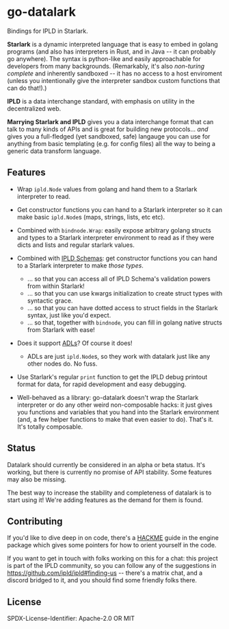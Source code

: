 go-datalark
===========

Bindings for IPLD in Starlark.

**Starlark** is a dynamic interpreted language that is easy to embed in golang programs
(and also has interpreters in Rust, and in Java -- it can probably go anywhere).
The syntax is python-like and easily approachable for developers from many backgrounds.
(Remarkably, it's also *non-turing complete* and inherently sandboxed -- it has no access to a host enviroment
(unless you intentionally give the interpreter sandbox custom functions that can do that!).)

**IPLD** is a data interchange standard, with emphasis on utility in the decentralized web.

**Marrying Starlark and IPLD** gives you a data interchange format that can talk to many kinds of APIs
and is great for building new protocols...
_and_ gives you a full-fledged (yet sandboxed, safe) langauge you can use for anything
from basic templating (e.g. for config files) all the way to being a generic data transform language.


Features
--------

- Wrap `ipld.Node` values from golang and hand them to a Starlark interpreter to read.

- Get constructor functions you can hand to a Starlark interpreter so it can make basic `ipld.Node`s (maps, strings, lists, etc etc).

- Combined with `bindnode.Wrap`: easily expose arbitrary golang structs and types to a Starlark interpreter environment to read as if they were dicts and lists and regular starlark values.

- Combined with [IPLD Schemas](https://ipld.io/docs/schemas/): get constructor functions you can hand to a Starlark interpreter to make _those types_.
	- ... so that you can access all of IPLD Schema's validation powers from within Starlark!
	- ... so that you can use kwargs initialization to create struct types with syntactic grace.
	- ... so that you can have dotted access to struct fields in the Starlark syntax, just like you'd expect.
	- ... so that, together with `bindnode`, you can fill in golang native structs from Starlark with ease!

- Does it support [ADLs](https://ipld.io/glossary/#adl)?  Of course it does!
	- ADLs are just `ipld.Node`s, so they work with datalark just like any other nodes do.  No fuss.

- Use Starlark's regular `print` function to get the IPLD debug printout format for data, for rapid development and easy debugging.

- Well-behaved as a library: go-datalark doesn't wrap the Starlark interpreter or do any other weird non-composable hacks:
  it just gives you functions and variables that you hand into the Starlark environment
  (and, a few helper functions to make that even easier to do).
  That's it.  It's totally composable.


Status
------

Datalark should currently be considered in an alpha or beta status.
It's working, but there is currently no promise of API stability.
Some features may also be missing.

The best way to increase the stability and completeness of datalark is to start using it!
We're adding features as the demand for them is found.


Contributing
------------

If you'd like to dive deep in on code, there's a [HACKME](engine/HACKME.md) guide
in the engine package which gives some pointers for how to orient yourself in the code.

If you want to get in touch with folks working on this for a chat:
this project is part of the IPLD community, so you can follow any of the suggestions
in https://github.com/ipld/ipld#finding-us -- there's a matrix chat, and a discord bridged to it,
and you should find some friendly folks there.


License
-------

SPDX-License-Identifier: Apache-2.0 OR MIT

